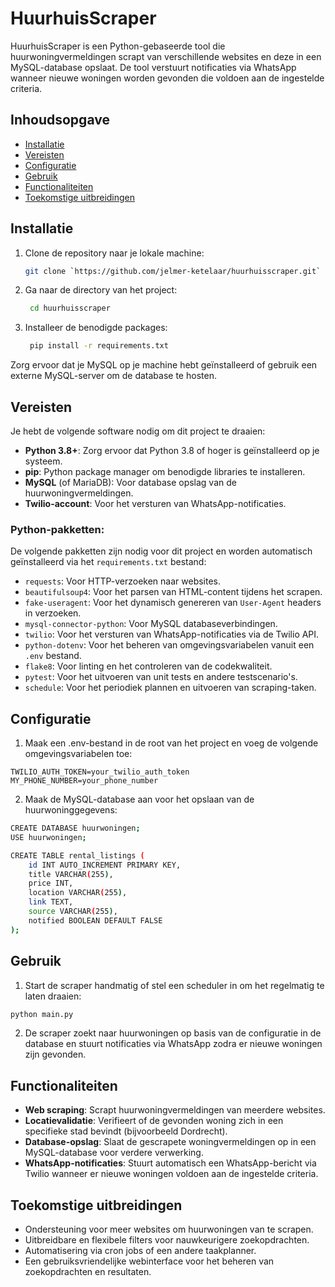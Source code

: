 # HuurhuisScraper

HuurhuisScraper is een Python-gebaseerde tool die huurwoningvermeldingen scrapt van verschillende websites en deze in
een MySQL-database opslaat. De tool verstuurt notificaties via WhatsApp wanneer nieuwe woningen worden gevonden die
voldoen aan de ingestelde criteria.

## Inhoudsopgave

- [Installatie](#installatie)
- [Vereisten](#vereisten)
- [Configuratie](#configuratie)
- [Gebruik](#gebruik)
- [Functionaliteiten](#functionaliteiten)
- [Toekomstige uitbreidingen](#toekomstige-uitbreidingen)

## Installatie

1. Clone de repository naar je lokale machine:
   ```bash
   git clone `https://github.com/jelmer-ketelaar/huurhuisscraper.git`
   ```
2. Ga naar de directory van het project:
   ```bash
    cd huurhuisscraper
   ```

3. Installeer de benodigde packages:
   ```bash
    pip install -r requirements.txt
    ```

Zorg ervoor dat je MySQL op je machine hebt geïnstalleerd of gebruik een externe MySQL-server om de database te hosten.

## Vereisten

Je hebt de volgende software nodig om dit project te draaien:

- **Python 3.8+**: Zorg ervoor dat Python 3.8 of hoger is geïnstalleerd op je systeem.
- **pip**: Python package manager om benodigde libraries te installeren.
- **MySQL** (of MariaDB): Voor database opslag van de huurwoningvermeldingen.
- **Twilio-account**: Voor het versturen van WhatsApp-notificaties.

### Python-pakketten:

De volgende pakketten zijn nodig voor dit project en worden automatisch geïnstalleerd via het `requirements.txt`
bestand:

- `requests`: Voor HTTP-verzoeken naar websites.
- `beautifulsoup4`: Voor het parsen van HTML-content tijdens het scrapen.
- `fake-useragent`: Voor het dynamisch genereren van `User-Agent` headers in verzoeken.
- `mysql-connector-python`: Voor MySQL databaseverbindingen.
- `twilio`: Voor het versturen van WhatsApp-notificaties via de Twilio API.
- `python-dotenv`: Voor het beheren van omgevingsvariabelen vanuit een `.env` bestand.
- `flake8`: Voor linting en het controleren van de codekwaliteit.
- `pytest`: Voor het uitvoeren van unit tests en andere testscenario's.
- `schedule`: Voor het periodiek plannen en uitvoeren van scraping-taken.

## Configuratie

1. Maak een .env-bestand in de root van het project en voeg de volgende omgevingsvariabelen toe:

```TWILIO_ACCOUNT_SID=your_twilio_account_sid
TWILIO_AUTH_TOKEN=your_twilio_auth_token
MY_PHONE_NUMBER=your_phone_number
```

2. Maak de MySQL-database aan voor het opslaan van de huurwoninggegevens:

```bash
CREATE DATABASE huurwoningen;
USE huurwoningen;

CREATE TABLE rental_listings (
    id INT AUTO_INCREMENT PRIMARY KEY,
    title VARCHAR(255),
    price INT,
    location VARCHAR(255),
    link TEXT,
    source VARCHAR(255),
    notified BOOLEAN DEFAULT FALSE
);
```

## Gebruik

1. Start de scraper handmatig of stel een scheduler in om het regelmatig te laten draaien:

```bash
python main.py
```

2. De scraper zoekt naar huurwoningen op basis van de configuratie in de database en stuurt notificaties via WhatsApp
   zodra er nieuwe woningen zijn gevonden.

## Functionaliteiten

- **Web scraping**: Scrapt huurwoningvermeldingen van meerdere websites.
- **Locatievalidatie**: Verifieert of de gevonden woning zich in een specifieke stad bevindt (bijvoorbeeld Dordrecht).
- **Database-opslag**: Slaat de gescrapete woningvermeldingen op in een MySQL-database voor verdere verwerking.
- **WhatsApp-notificaties**: Stuurt automatisch een WhatsApp-bericht via Twilio wanneer er nieuwe woningen voldoen aan
  de ingestelde criteria.

## Toekomstige uitbreidingen

- Ondersteuning voor meer websites om huurwoningen van te scrapen.
- Uitbreidbare en flexibele filters voor nauwkeurigere zoekopdrachten.
- Automatisering via cron jobs of een andere taakplanner.
- Een gebruiksvriendelijke webinterface voor het beheren van zoekopdrachten en resultaten.